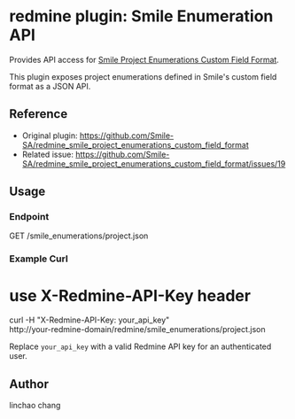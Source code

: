 # redmine plugin: Smile Enumeration API

Provides API access for [Smile Project Enumerations Custom Field Format](https://github.com/Smile-SA/redmine_smile_project_enumerations_custom_field_format).

This plugin exposes project enumerations defined in Smile's custom field format as a JSON API.

## Reference

- Original plugin: https://github.com/Smile-SA/redmine_smile_project_enumerations_custom_field_format  
- Related issue: https://github.com/Smile-SA/redmine_smile_project_enumerations_custom_field_format/issues/19

## Usage

### Endpoint

GET /smile_enumerations/project.json

### Example Curl

# use X-Redmine-API-Key header
curl -H "X-Redmine-API-Key: your_api_key" \
     http://your-redmine-domain/redmine/smile_enumerations/project.json

Replace `your_api_key` with a valid Redmine API key for an authenticated user.

## Author

linchao chang
